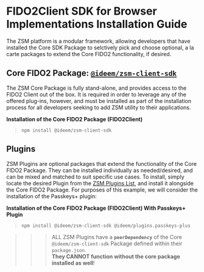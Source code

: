 # FIDO2Client SDK for Browser Implementations Installation Guide

The ZSM platform is a modular framework, allowing developers that have installed the Core SDK Package to selctively pick and choose optional, a la carte packages to extend the Core FIDO2 functionality, if desired. 

<a name="core-umfa-package"></a>
## **Core FIDO2 Package**: [`@ideem/zsm-client-sdk`](https://www.npmjs.com/package/@ideem/zsm-client-sdk)
The ZSM Core Package is fully stand-alone, and provides access to the FIDO2 Client out of the box. It is required in order to leverage any of the offered plug-ins, however, and must be installed as part of the installation process for all developers seeking to add ZSM utility to their applications.

**Installation of the Core FIDO2 Package (FIDO2Client)**
> ```
> npm install @ideem/zsm-client-sdk
> ```

<a name="plugins"></a>
## **Plugins**

ZSM Plugins are optional packages that extend the functionality of the Core FIDO2 Package. They can be installed individually as needed/desired, and can be mixed and matched to suit specific use cases. To install, simply locate the desired Plugin from the [ZSM Plugins List](plugins.md), and install it alongside the Core FIDO2 Package. For purposes of this example, we will consider the installation of the Passkeys+ plugin:

**Installation of the Core FIDO2 Package (FIDO2Client) With Passkeys+ Plugin**
> ```
> npm install @ideem/zsm-client-sdk @ideem/plugins.passkeys-plus
> ```

>>> ALL ZSM Plugins have a **`peerDependency`** of the Core `@ideem/zsm-client-sdk` Package defined within their `package.json`. <br>**They CANNOT function without the core package installed as well**!
